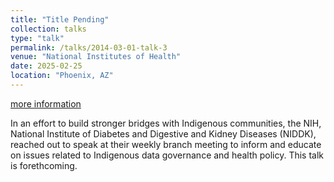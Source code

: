 ```yaml
---
title: "Title Pending"
collection: talks
type: "talk"
permalink: /talks/2014-03-01-talk-3
venue: "National Institutes of Health"
date: 2025-02-25
location: "Phoenix, AZ"
---
```

[more information](https://www.niddk.nih.gov/research-funding/at-niddk/labs-branches/phoenix-epidemiology-clinical-research-branch)

In an effort to build stronger bridges with Indigenous communities, the NIH, National Institute of Diabetes and Digestive and Kidney Diseases (NIDDK), reached out to speak at their weekly branch meeting to inform and educate on issues related to Indigenous data governance and health policy. This talk is forethcoming.
